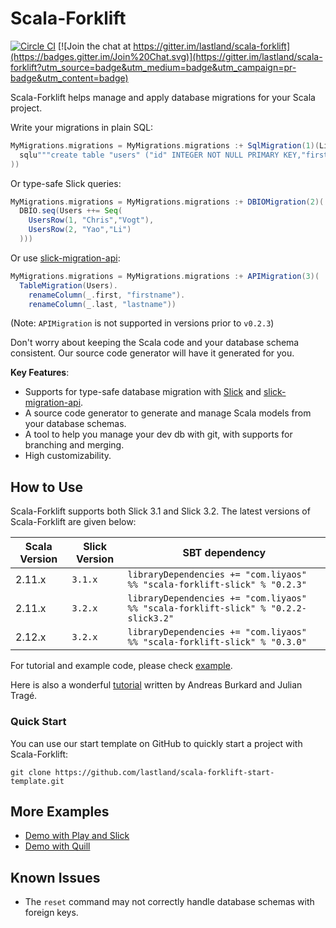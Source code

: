 # Scala-Forklift

[![Circle CI](https://circleci.com/gh/lastland/scala-forklift.svg?style=shield)](https://circleci.com/gh/lastland/scala-forklift)
[![Join the chat at https://gitter.im/lastland/scala-forklift](https://badges.gitter.im/Join%20Chat.svg)](https://gitter.im/lastland/scala-forklift?utm_source=badge&utm_medium=badge&utm_campaign=pr-badge&utm_content=badge)

Scala-Forklift helps manage and apply database migrations for your Scala project.

Write your migrations in plain SQL:

```scala
MyMigrations.migrations = MyMigrations.migrations :+ SqlMigration(1)(List(
  sqlu"""create table "users" ("id" INTEGER NOT NULL PRIMARY KEY,"first" VARCHAR NOT NULL,"last" VARCHAR NOT NULL)"""
))
```

Or type-safe Slick queries:

``` scala
MyMigrations.migrations = MyMigrations.migrations :+ DBIOMigration(2)(
  DBIO.seq(Users ++= Seq(
    UsersRow(1, "Chris","Vogt"),
    UsersRow(2, "Yao","Li")
  )))
```

Or use [slick-migration-api](https://github.com/nafg/slick-migration-api):

``` scala
MyMigrations.migrations = MyMigrations.migrations :+ APIMigration(3)(
  TableMigration(Users).
    renameColumn(_.first, "firstname").
    renameColumn(_.last, "lastname"))
```

(Note: `APIMigration` is not supported in versions prior to `v0.2.3`)

Don't worry about keeping the Scala code and your database schema consistent. Our source code generator will have it generated for you.

**Key Features**:

- Supports for type-safe database migration with [Slick](https://github.com/slick/slick) and [slick-migration-api](https://github.com/nafg/slick-migration-api).
- A source code generator to generate and manage Scala models from your database schemas.
- A tool to help you manage your dev db with git, with supports for branching and merging.
- High customizability.


## How to Use

Scala-Forklift supports both Slick 3.1 and Slick 3.2. The latest versions of Scala-Forklift are given below:

| Scala Version  | Slick Version | SBT dependency |
|----------------|---------------|----------------|
| 2.11.x         | `3.1.x`       | `libraryDependencies += "com.liyaos" %% "scala-forklift-slick" % "0.2.3"` |
| 2.11.x         | `3.2.x`       | `libraryDependencies += "com.liyaos" %% "scala-forklift-slick" % "0.2.2-slick3.2"` |
| 2.12.x         | `3.2.x`       | `libraryDependencies += "com.liyaos" %% "scala-forklift-slick" % "0.3.0"` |

For tutorial and example code, please check [example](/example).

Here is also a wonderful [tutorial](http://blog.novatec-gmbh.de/database-migration-slick-scala-forklift/) written by Andreas Burkard and Julian Tragé.

### Quick Start

You can use our start template on GitHub to quickly start a project with Scala-Forklift:

``` shell
git clone https://github.com/lastland/scala-forklift-start-template.git
```

## More Examples

- [Demo with Play and Slick](https://github.com/lastland/play-slick-forklift-example)
- [Demo with Quill](https://github.com/lastland/scala-forklift-quill)

## Known Issues

- The `reset` command may not correctly handle database schemas with foreign keys.
